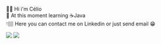
🖐🏽 Hi i'm Célio <br>
📖 At this moment learning ☕Java <br>
👇🏽 Here you can contact me on Linkedin or just send email 😁
<div> 
  <a href ="mailto:jrcelio133@gmail.com"><img src="https://img.shields.io/badge/-Gmail-%23333?style=for-the-badge&logo=gmail&logoColor=white" target="_blank"></a>
  <a href="https://www.linkedin.com/in/celiojunior13" target="_blank"><img src="https://img.shields.io/badge/-LinkedIn-%230077B5?style=for-the-badge&logo=linkedin&logoColor=white" target="_blank"></a> 
</div>
